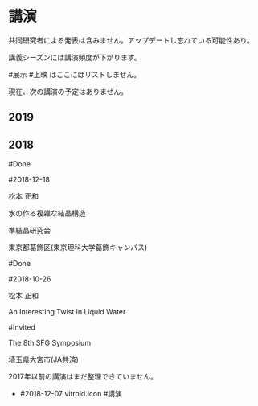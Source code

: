 # 講演

共同研究者による発表は含みません。アップデートし忘れている可能性あり。

講義シーズンには講演頻度が下がります。

#展示 #上映 はここにはリストしません。

現在、次の講演の予定はありません。



## 2019





## 2018



#Done

#2018-12-18

松本 正和

水の作る複雑な結晶構造

準結晶研究会

東京都葛飾区(東京理科大学葛飾キャンパス)



#Done

#2018-10-26

松本 正和

An Interesting Twist in Liquid Water

#Invited

The 8th SFG Symposium

埼玉県大宮市(JA共済)







2017年以前の講演はまだ整理できていません。




* #2018-12-07 vitroid.icon #講演



